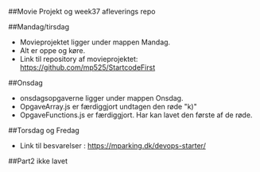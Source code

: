 ##Movie Projekt og week37 afleverings repo

##Mandag/tirsdag
- Movieprojektet ligger under mappen Mandag.
- Alt er oppe og køre.
- Link til repository af movieprojektet: https://github.com/mp525/StartcodeFirst

##Onsdag
- onsdagsopgaverne ligger under mappen Onsdag.
- OpgaveArray.js er færdiggjort undtagen den røde "k)"
- OpgaveFunctions.js er færdiggjort. Har kan lavet den første af de røde.

##Torsdag og Fredag
- Link til besvarelser : https://mparking.dk/devops-starter/

##Part2 ikke lavet
